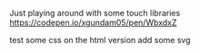 Just playing around with some touch libraries
https://codepen.io/xgundam05/pen/WbxdxZ

test some css on the html version
add some svg